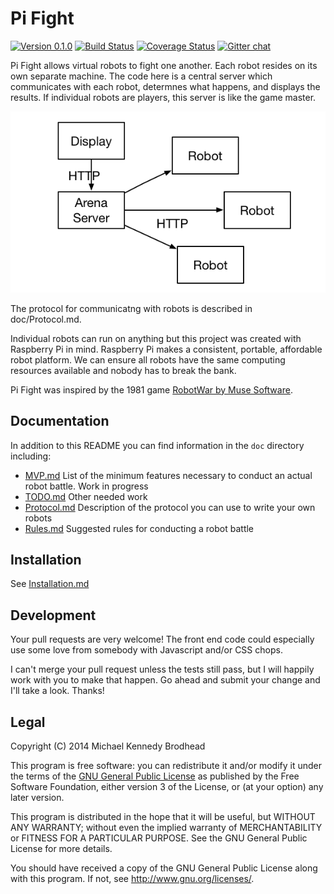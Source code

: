 # Pi Fight

[![Version 0.1.0](http://img.shields.io/badge/version-0.1.0-orange.svg?style=flat)](http://semver.org)
[![Build Status](https://travis-ci.org/pifight/pifight.svg?branch=master)](https://travis-ci.org/pifight/pifight)
[![Coverage Status](https://img.shields.io/coveralls/pifight/pifight.svg)](https://coveralls.io/r/pifight/pifight?branch=)
[![Gitter chat](https://badges.gitter.im/pifight.png)](https://gitter.im/pifight)

Pi Fight allows virtual robots to fight one another. Each robot resides
on its own separate machine. The code here is a central server which
communicates with each robot, determnes what happens, and displays the
results. If individual robots are players, this server is like the
game master.

<img src="doc/PiFight_diagram.png">

The protocol for communicatng with robots is described in doc/Protocol.md.

Individual robots can run on anything but this project was created
with Raspberry Pi in mind. Raspberry Pi makes a consistent, portable,
affordable robot platform. We can ensure all robots have the same
computing resources available and nobody has to break the bank.

Pi Fight was inspired by the 1981 game [RobotWar by Muse Software](http://corewar.co.uk/robotwar/index.htm).

## Documentation

In addition to this README you can find information in the `doc`
directory including:

- [MVP.md](doc/MVP.md) List of the minimum features necessary to conduct an
actual robot battle. Work in progress
- [TODO.md](doc/TODO.md) Other needed work
- [Protocol.md](doc/Protocol.md) Description of the protocol you can use to write your
own robots
- [Rules.md](doc/Rules.md) Suggested rules for conducting a robot battle

## Installation

See [Installation.md](doc/Installation.md)

## Development

Your pull requests are very welcome! The front end code could especially
use some love from somebody with Javascript and/or CSS chops.

I can't merge your pull request unless the tests still pass, but I will
happily work with you to make that happen. Go ahead and submit your
change and I'll take a look. Thanks!

## Legal

Copyright (C) 2014 Michael Kennedy Brodhead

This program is free software: you can redistribute it and/or modify it under
the terms of the [GNU General Public License](doc/LICENSE.txt) as published by
the Free Software Foundation, either version 3 of the License, or (at your
option) any later version.

This program is distributed in the hope that it will be useful,
but WITHOUT ANY WARRANTY; without even the implied warranty of
MERCHANTABILITY or FITNESS FOR A PARTICULAR PURPOSE.  See the
GNU General Public License for more details.

You should have received a copy of the GNU General Public License
along with this program.  If not, see <http://www.gnu.org/licenses/>.
